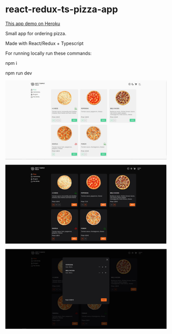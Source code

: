 # react-redux-ts-pizza-app

[This app demo on Heroku](https://react-redux-ts-pizza-app.herokuapp.com)

Small app for ordering pizza.

Made with React/Redux + Typescript

For running locally run these commands:

npm i

npm run dev

![screen](https://github.com/KonstantinKliukach/react-redux-ts-pizza-app/blob/master/src/assets/screens/1.JPG)

![screen](https://github.com/KonstantinKliukach/react-redux-ts-pizza-app/blob/master/src/assets/screens/2.JPG)

![screen](https://github.com/KonstantinKliukach/react-redux-ts-pizza-app/blob/master/src/assets/screens/3.JPG)
